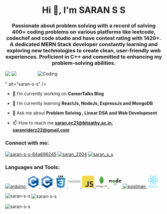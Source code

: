 <h1 align="center">Hi 👋, I'm SARAN S S</h1>
<h3 align="center">Passionate about problem solving with a record of solving 400+ coding problems on various platforms like leetcode, codechef and code studio and have contest rating with 1420+. A dedicated MERN Stack developer constantly learning and exploring new technologies to create clean, user-friendly web experiences. Proficient in C++ and committed to enhancing my problem-solving abilities.
</h3>

<img align="right" alt = "Coding" width  = "400" src="https://i.pinimg.com/564x/52/dd/45/52dd453077fb96cb52424452ea38df8d.jpg" /> 

<p align="left"> <img src="<p align="left"> <img src="https://komarev.com/ghpvc/?username=saran-s-s&label=Profile%20views&color=0e75b6&style=flat"  /> </p>" alt="saran-s-s" /> </p>

- 🔭 I’m currently working on **CareerTalks Blog**

- 🌱 I’m currently learning **ReactJs, NodeJs, ExpressJs and MongoDB**

- 💬 Ask me about **Problem Solving , Linear DSA and Web Development**

- 📫 How to reach me **saran.ec21@bitsathy.ac.in, saranriderz22@gmail.com**

<h3 align="left">Connect with me:</h3>
<p align="left">
<a href="https://linkedin.com/in/saran-s-s-84a696245" target="blank"><img align="center" src="https://raw.githubusercontent.com/rahuldkjain/github-profile-readme-generator/master/src/images/icons/Social/linked-in-alt.svg" alt="saran-s-s-84a696245" height="30" width="40" /></a>
<a href="https://www.codechef.com/users/saran_2004" target="blank"><img align="center" src="https://cdn.jsdelivr.net/npm/simple-icons@3.1.0/icons/codechef.svg" alt="saran_2004" height="30" width="40" /></a>
<a href="https://www.leetcode.com/saran_s_s" target="blank"><img align="center" src="https://raw.githubusercontent.com/rahuldkjain/github-profile-readme-generator/master/src/images/icons/Social/leet-code.svg" alt="saran_s_s" height="30" width="40" /></a>
</p>

<h3 align="left">Languages and Tools:</h3>
<p align="left"> <a href="https://www.arduino.cc/" target="_blank" rel="noreferrer"> <img src="https://cdn.worldvectorlogo.com/logos/arduino-1.svg" alt="arduino" width="40" height="40"/> </a> <a href="https://www.cprogramming.com/" target="_blank" rel="noreferrer"> <img src="https://raw.githubusercontent.com/devicons/devicon/master/icons/c/c-original.svg" alt="c" width="40" height="40"/> </a> <a href="https://www.w3schools.com/cpp/" target="_blank" rel="noreferrer"> <img src="https://raw.githubusercontent.com/devicons/devicon/master/icons/cplusplus/cplusplus-original.svg" alt="cplusplus" width="40" height="40"/> </a> <a href="https://www.w3schools.com/css/" target="_blank" rel="noreferrer"> <img src="https://raw.githubusercontent.com/devicons/devicon/master/icons/css3/css3-original-wordmark.svg" alt="css3" width="40" height="40"/> </a> <a href="https://expressjs.com" target="_blank" rel="noreferrer"> <img src="https://raw.githubusercontent.com/devicons/devicon/master/icons/express/express-original-wordmark.svg" alt="express" width="40" height="40"/> </a> <a href="https://developer.mozilla.org/en-US/docs/Web/JavaScript" target="_blank" rel="noreferrer"> <img src="https://raw.githubusercontent.com/devicons/devicon/master/icons/javascript/javascript-original.svg" alt="javascript" width="40" height="40"/> </a> <a href="https://www.mongodb.com/" target="_blank" rel="noreferrer"> <img src="https://raw.githubusercontent.com/devicons/devicon/master/icons/mongodb/mongodb-original-wordmark.svg" alt="mongodb" width="40" height="40"/> </a> <a href="https://nodejs.org" target="_blank" rel="noreferrer"> <img src="https://raw.githubusercontent.com/devicons/devicon/master/icons/nodejs/nodejs-original-wordmark.svg" alt="nodejs" width="40" height="40"/> </a> <a href="https://postman.com" target="_blank" rel="noreferrer"> <img src="https://www.vectorlogo.zone/logos/getpostman/getpostman-icon.svg" alt="postman" width="40" height="40"/> </a> <a href="https://reactjs.org/" target="_blank" rel="noreferrer"> <img src="https://raw.githubusercontent.com/devicons/devicon/master/icons/react/react-original-wordmark.svg" alt="react" width="40" height="40"/> </a> </p>

<p><img align="left" src="https://github-readme-stats.vercel.app/api/top-langs?username=saran-s-s&show_icons=true&locale=en&layout=compact" alt="saran-s-s" /></p>

<p>&nbsp;<img align="center" src="https://github-readme-stats.vercel.app/api?username=saran-s-s&show_icons=true&locale=en" alt="saran-s-s" /></p>

<p><img align="center" src="https://github-readme-streak-stats.herokuapp.com/?user=saran-s-s&" alt="saran-s-s" /></p>
